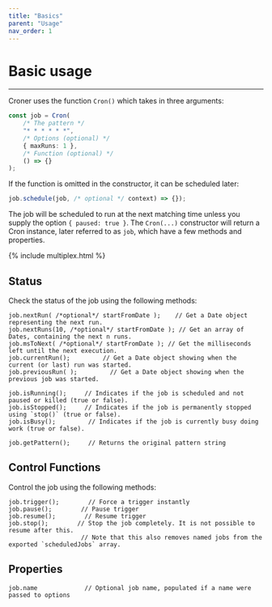 ```yaml
---
title: "Basics"
parent: "Usage"
nav_order: 1
---
```


# Basic usage

---

Croner uses the function `Cron()` which takes in three arguments:

```ts
const job = Cron(
    /* The pattern */
    "* * * * * *",
    /* Options (optional) */
    { maxRuns: 1 },
    /* Function (optional) */
    () => {}
);
```

If the function is omitted in the constructor, it can be scheduled later:

```ts
job.schedule(job, /* optional */ context) => {});
```

The job will be scheduled to run at the next matching time unless you supply the option `{ paused: true }`. The `Cron(...)` constructor will return a Cron instance, later referred to as `job`, which have a few methods and properties.

{% include multiplex.html %}

## Status

Check the status of the job using the following methods:

    job.nextRun( /*optional*/ startFromDate );    // Get a Date object representing the next run.
    job.nextRuns(10, /*optional*/ startFromDate ); // Get an array of Dates, containing the next n runs.
    job.msToNext( /*optional*/ startFromDate ); // Get the milliseconds left until the next execution.
    job.currentRun();         // Get a Date object showing when the current (or last) run was started.
    job.previousRun( );         // Get a Date object showing when the previous job was started.

    job.isRunning();     // Indicates if the job is scheduled and not paused or killed (true or false).
    job.isStopped();     // Indicates if the job is permanently stopped using `stop()` (true or false).
    job.isBusy();         // Indicates if the job is currently busy doing work (true or false).

    job.getPattern();     // Returns the original pattern string

## Control Functions

Control the job using the following methods:

    job.trigger();        // Force a trigger instantly
    job.pause();        // Pause trigger
    job.resume();        // Resume trigger
    job.stop();        // Stop the job completely. It is not possible to resume after this.
                        // Note that this also removes named jobs from the exported `scheduledJobs` array.

## Properties

    job.name             // Optional job name, populated if a name were passed to options